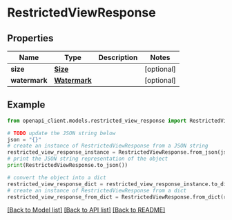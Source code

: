 # RestrictedViewResponse


## Properties

Name | Type | Description | Notes
------------ | ------------- | ------------- | -------------
**size** | [**Size**](Size.md) |  | [optional] 
**watermark** | [**Watermark**](Watermark.md) |  | [optional] 

## Example

```python
from openapi_client.models.restricted_view_response import RestrictedViewResponse

# TODO update the JSON string below
json = "{}"
# create an instance of RestrictedViewResponse from a JSON string
restricted_view_response_instance = RestrictedViewResponse.from_json(json)
# print the JSON string representation of the object
print(RestrictedViewResponse.to_json())

# convert the object into a dict
restricted_view_response_dict = restricted_view_response_instance.to_dict()
# create an instance of RestrictedViewResponse from a dict
restricted_view_response_from_dict = RestrictedViewResponse.from_dict(restricted_view_response_dict)
```
[[Back to Model list]](../README.md#documentation-for-models) [[Back to API list]](../README.md#documentation-for-api-endpoints) [[Back to README]](../README.md)


